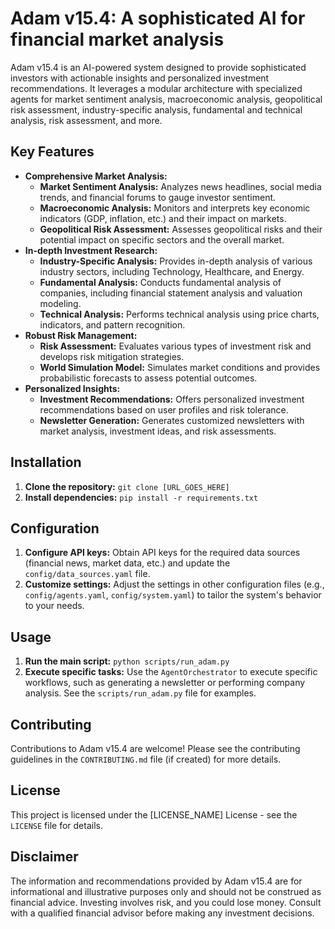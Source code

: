 # Adam v15.4: A sophisticated AI for financial market analysis

Adam v15.4 is an AI-powered system designed to provide sophisticated investors with actionable insights and personalized investment recommendations. It leverages a modular architecture with specialized agents for market sentiment analysis, macroeconomic analysis, geopolitical risk assessment, industry-specific analysis, fundamental and technical analysis, risk assessment, and more.

## Key Features

* **Comprehensive Market Analysis:**
    * **Market Sentiment Analysis:** Analyzes news headlines, social media trends, and financial forums to gauge investor sentiment.
    * **Macroeconomic Analysis:** Monitors and interprets key economic indicators (GDP, inflation, etc.) and their impact on markets.
    * **Geopolitical Risk Assessment:** Assesses geopolitical risks and their potential impact on specific sectors and the overall market.
* **In-depth Investment Research:**
    * **Industry-Specific Analysis:** Provides in-depth analysis of various industry sectors, including Technology, Healthcare, and Energy.
    * **Fundamental Analysis:** Conducts fundamental analysis of companies, including financial statement analysis and valuation modeling.
    * **Technical Analysis:** Performs technical analysis using price charts, indicators, and pattern recognition.
* **Robust Risk Management:**
    * **Risk Assessment:** Evaluates various types of investment risk and develops risk mitigation strategies.
    * **World Simulation Model:** Simulates market conditions and provides probabilistic forecasts to assess potential outcomes.
* **Personalized Insights:**
    * **Investment Recommendations:** Offers personalized investment recommendations based on user profiles and risk tolerance.
    * **Newsletter Generation:** Generates customized newsletters with market analysis, investment ideas, and risk assessments.

## Installation

1. **Clone the repository:** `git clone [URL_GOES_HERE]`
2. **Install dependencies:** `pip install -r requirements.txt`

## Configuration

1. **Configure API keys:**  Obtain API keys for the required data sources (financial news, market data, etc.) and update the `config/data_sources.yaml` file.
2. **Customize settings:** Adjust the settings in other configuration files (e.g., `config/agents.yaml`, `config/system.yaml`) to tailor the system's behavior to your needs.

## Usage

1. **Run the main script:** `python scripts/run_adam.py`
2. **Execute specific tasks:** Use the `AgentOrchestrator` to execute specific workflows, such as generating a newsletter or performing company analysis. See the `scripts/run_adam.py` file for examples.

## Contributing

Contributions to Adam v15.4 are welcome! Please see the contributing guidelines in the `CONTRIBUTING.md` file (if created) for more details.

## License

This project is licensed under the [LICENSE_NAME] License - see the `LICENSE` file for details.

## Disclaimer

The information and recommendations provided by Adam v15.4 are for informational and illustrative purposes only and should not be construed as financial advice. Investing involves risk, and you could lose money. Consult with a qualified financial advisor before making any investment decisions.
